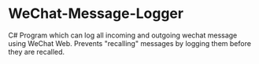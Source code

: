 # WeChat-Message-Logger

C# Program which can log all incoming and outgoing wechat message using WeChat Web. Prevents "recalling" messages by logging them before they are recalled.
